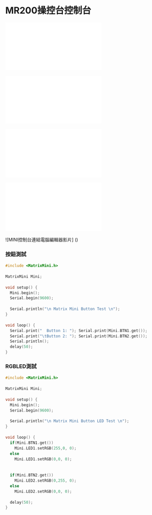 # MR200操控台控制台
![arduino編輯器安裝說明文件](ArduinoInstallation.pdf)  

![MINI控制器腳位定義文件](Mini_Pin_Definition.pdf) 

![MINI Car 安裝說明文件](Mini_Car_Assembly.pdf)

![超音波_紅外線安裝說明文件](Sensor_Servo_Assembly.pdf)

![MINI控制台連結電腦編輯器影片] ()

### 按鈕測試

```c
#include <MatrixMini.h>

MatrixMini Mini;

void setup() {
  Mini.begin(); 
  Serial.begin(9600);

  Serial.println("\n Matrix Mini Button Test \n");
}

void loop() {
  Serial.print("  Button 1: "); Serial.print(Mini.BTN1.get());
  Serial.print("\tButton 2: "); Serial.print(Mini.BTN2.get());
  Serial.println();
  delay(50);
}
```

### RGBLED測試

```c
#include <MatrixMini.h>

MatrixMini Mini;

void setup() {
  Mini.begin(); 
  Serial.begin(9600);

  Serial.println("\n Matrix Mini Button LED Test \n");
}

void loop() {
  if(Mini.BTN1.get()) 
    Mini.LED1.setRGB(255,0, 0);
  else
    Mini.LED1.setRGB(0,0, 0);


  if(Mini.BTN2.get()) 
    Mini.LED2.setRGB(0,255, 0);
  else
    Mini.LED2.setRGB(0,0, 0);
  
  delay(50);
}
```


